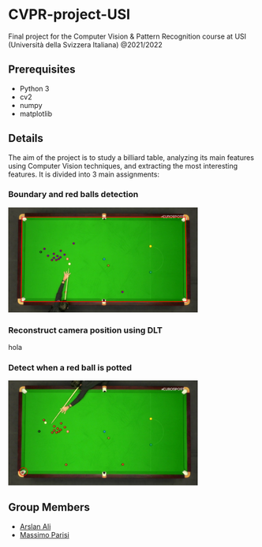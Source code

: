 # CVPR-project-USI
Final project for the Computer Vision &amp; Pattern Recognition course at USI (Università della Svizzera Italiana) @2021/2022

## Prerequisites
- Python 3
- cv2
- numpy
- matplotlib

## Details
The aim of the project is to study a billiard table, analyzing its main features using Computer Vision techniques, and extracting the most interesting features.
It is divided into 3 main assignments:
### Boundary and red balls detection
<img src="https://github.com/arstek131/CVPR-project-USI/blob/main/Ali_Parisi_CVPR_1/cvpr_1.png"  style="width: 40vw; min-width: 140px;"/> 

### Reconstruct camera position using DLT
hola

### Detect when a red ball is potted
<img src="https://github.com/arstek131/CVPR-project-USI/blob/main/Ali_Parisi_CVPR_3/cvpr_3.png" style="width: 40vw; min-width: 140px;" /> 


## Group Members
- [Arslan Ali](https://github.com/arstek131)
- [Massimo Parisi](https://github.com/MassimoParisi)
